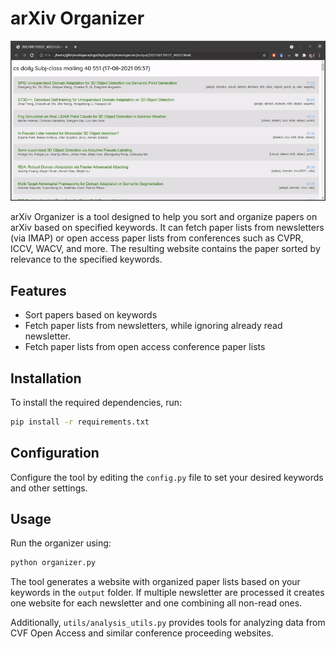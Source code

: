# arXiv Organizer

![arXiv Organizer](./docs/arxivorganizer.gif)

arXiv Organizer is a tool designed to help you sort and organize papers on arXiv based on specified keywords. It can fetch paper lists from newsletters (via IMAP) or open access paper lists from conferences such as CVPR, ICCV, WACV, and more. The resulting website contains the paper sorted by relevance to the specified keywords.

## Features

- Sort papers based on keywords
- Fetch paper lists from newsletters, while ignoring already read newsletter.
- Fetch paper lists from open access conference paper lists

## Installation

To install the required dependencies, run:

```bash
pip install -r requirements.txt
```

## Configuration

Configure the tool by editing the `config.py` file to set your desired keywords and other settings.

## Usage

Run the organizer using:

```bash
python organizer.py
```

The tool generates a website with organized paper lists based on your keywords in the `output` folder. If multiple newsletter are processed it creates one website for each newsletter and one combining all non-read ones. 

Additionally, `utils/analysis_utils.py` provides tools for analyzing data from CVF Open Access and similar conference proceeding websites.

